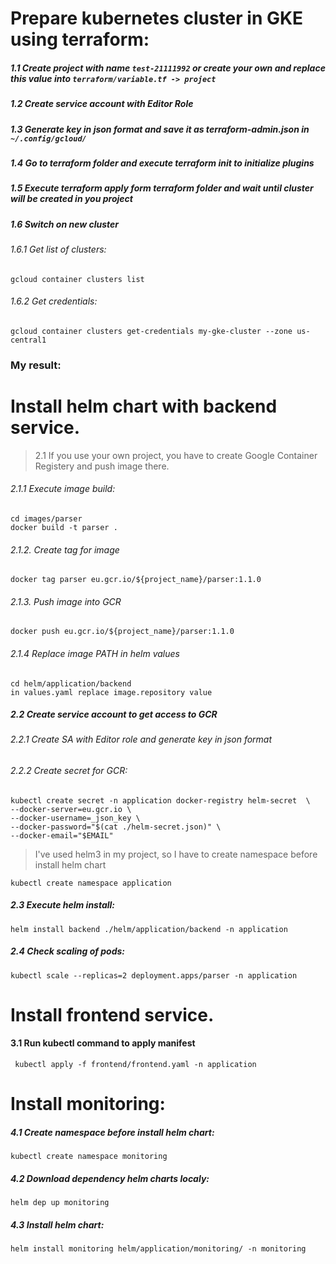 # Prepare kubernetes cluster in GKE using terraform:
##### 1.1 Create project with name `test-21111992` or create your own and replace this value into `terraform/variable.tf -> project`
##### 1.2 Create service account with Editor Role
##### 1.3 Generate key in json format and save it as terraform-admin.json in `~/.config/gcloud/`
##### 1.4 Go to terraform folder and execute terraform init to initialize plugins
##### 1.5 Execute terraform apply form terraform folder and wait until cluster will be created in you project
##### 1.6 Switch on new cluster
###### 1.6.1 Get list of clusters:
```
gcloud container clusters list
```
###### 1.6.2 Get credentials:
```
gcloud container clusters get-credentials my-gke-cluster --zone us-central1
```
### My result:



# Install helm chart with backend service.

> 2.1 If you use your own project, you have to create Google Container Registery and push image there.
###### 2.1.1 Execute image build:
```
cd images/parser
docker build -t parser .
```
###### 2.1.2. Create tag for image
```
docker tag parser eu.gcr.io/${project_name}/parser:1.1.0
```
###### 2.1.3. Push image into GCR
```
docker push eu.gcr.io/${project_name}/parser:1.1.0
```
###### 2.1.4 Replace image PATH in helm values
```
cd helm/application/backend
in values.yaml replace image.repository value
```
##### 2.2 Create service account to get access to GCR
###### 2.2.1 Create SA with Editor role and generate key in json format
###### 2.2.2 Create secret for GCR:
```
kubectl create secret -n application docker-registry helm-secret  \
--docker-server=eu.gcr.io \
--docker-username=_json_key \
--docker-password="$(cat ./helm-secret.json)" \
--docker-email="$EMAIL"
```
> I've used helm3 in my project, so I have to create namespace before install helm chart
```
kubectl create namespace application
```
##### 2.3 Execute helm install:
```
helm install backend ./helm/application/backend -n application
```
##### 2.4 Check scaling of pods:
```
kubectl scale --replicas=2 deployment.apps/parser -n application
```
# Install frontend service.
#### 3.1 Run kubectl command to apply manifest
```
 kubectl apply -f frontend/frontend.yaml -n application

```

# Install monitoring:
##### 4.1 Create namespace before install helm chart:
```
kubectl create namespace monitoring
```
##### 4.2 Download dependency helm charts localy:
```
helm dep up monitoring
```
##### 4.3 Install helm chart:
```
helm install monitoring helm/application/monitoring/ -n monitoring
```

